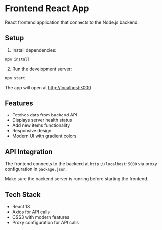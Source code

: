 # Frontend React App

React frontend application that connects to the Node.js backend.

## Setup

1. Install dependencies:
```bash
npm install
```

2. Run the development server:
```bash
npm start
```

The app will open at [http://localhost:3000](http://localhost:3000)

## Features

- Fetches data from backend API
- Displays server health status
- Add new items functionality
- Responsive design
- Modern UI with gradient colors

## API Integration

The frontend connects to the backend at `http://localhost:5000` via proxy configuration in `package.json`.

Make sure the backend server is running before starting the frontend.

## Tech Stack

- React 18
- Axios for API calls
- CSS3 with modern features
- Proxy configuration for API calls
